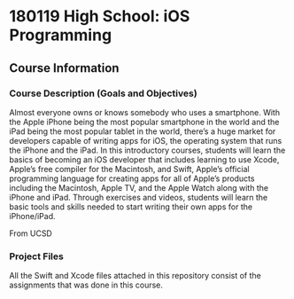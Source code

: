 # 180119 High School: iOS Programming
## Course Information
### Course Description (Goals and Objectives)
Almost everyone owns or knows somebody who uses a smartphone. With the Apple iPhone being the most popular smartphone in the world and the iPad being the most popular tablet in the world, there’s a huge market for developers capable of writing apps for iOS, the operating system that runs the iPhone and the iPad. In this introductory courses, students will learn the basics of becoming an iOS developer that includes learning to use Xcode, Apple’s free compiler for the Macintosh, and Swift, Apple’s official programming language for creating apps for all of Apple’s products including the Macintosh, Apple TV, and the Apple Watch along with the iPhone and iPad. Through exercises and videos, students will learn the basic tools and skills needed to start writing their own apps for the iPhone/iPad.

From UCSD

### Project Files 
All the Swift and Xcode files attached in this repository consist of the assignments that was done in this course.
